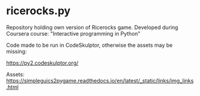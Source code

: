 # ricerocks.py
Repository holding own version of Ricerocks game. Developed during Coursera course: "Interactive programming in Python"

Code made to be run in CodeSkulptor, otherwise the assets may be missing:

https://py2.codeskulptor.org/

Assets:
https://simpleguics2pygame.readthedocs.io/en/latest/_static/links/img_links.html

